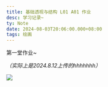 ```yaml
---
title: 基础透视与结构 L01 A01 作业
desc: 学习记录~
ty: Note
date: 2024-08-03T20:06:00.000+08:00
tags: 绘画
---
```


第一堂作业~

*（实际上是2024.8.12上传的hhhhhhh）*

![](https://oss.443eb9.dev/islandsmedia/10/work.png)
